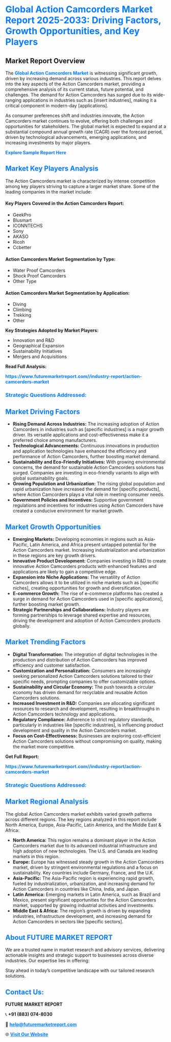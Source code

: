 <h1 style="color: #007BFF;">Global Action Camcorders Market Report 2025-2033: Driving Factors, Growth Opportunities, and Key Players</h1>

<section id="overview">
<h2>Market Report Overview</h2>
<p>The <a href="https://www.futuremarketreport.com//industry-report/action-camcorders-market" style="color: #007BFF; text-decoration: none;"><strong>Global Action Camcorders Market</strong></a> is witnessing significant growth, driven by increasing demand across various industries. This report delves into the key aspects of the Action Camcorders market, providing a comprehensive analysis of its current status, future potential, and challenges. The demand for Action Camcorders has surged due to its wide-ranging applications in industries such as [insert industries], making it a critical component in modern-day [applications].</p>
<p>As consumer preferences shift and industries innovate, the Action Camcorders market continues to evolve, offering both challenges and opportunities for stakeholders. The global market is expected to expand at a substantial compound annual growth rate (CAGR) over the forecast period, driven by technological advancements, emerging applications, and increasing investments by major players.</p>
</section>

<section id="overview">
<p><a href="https://www.futuremarketreport.com//request-sample/reportId=87651" style="color: #007BFF; text-decoration: none;"><strong>Explore Sample Report Here</strong></a></p>
</section>

<section id="key-players">
<h2 style="color: #007BFF;">Market Key Players Analysis</h2>
<p>The Action Camcorders market is characterized by intense competition among key players striving to capture a larger market share. Some of the leading companies in the market include:</p>
<h4>Key Players Covered in the Action Camcorders Report:</h4>
<ul><li>GeekPro</li><li>Blusmart</li><li>ICONNTECHS</li><li>Sony</li><li>AKASO</li><li>Ricoh</li><li>Ccbetter</li></ul>
<h4>Action Camcorders Market Segmentation by Type:</h4>
<ul><li>Water Proof Camcorders</li><li>Shock Proof Camcorders</li><li>Other Type</li></ul>

<h4>Action Camcorders Market Segmentation by Application:</h4>
<ul><li>Diving</li><li>Climbing</li><li>Trekking</li><li>Other</li></ul>
<p><strong>Key Strategies Adopted by Market Players:</strong></p>
<ul>
<li>Innovation and R&D</li>
<li>Geographical Expansion</li>
<li>Sustainability Initiatives</li>
<li>Mergers and Acquisitions</li>
</ul>
</section>

<section>
<p><strong>Read Full Analysis: </strong></p><a href="https://www.futuremarketreport.com//industry-report/action-camcorders-market" style="color: #007BFF; text-decoration: none;"><strong>https://www.futuremarketreport.com//industry-report/action-camcorders-market</strong></a>
<h3 style="color: #007BFF;">Strategic Questions Addressed:</h3>
</section>

<section id="driving-factors">
<h2 style="color: #007BFF;">Market Driving Factors</h2>
<ul>
<li><strong>Rising Demand Across Industries:</strong> The increasing adoption of Action Camcorders in industries such as [specific industries] is a major growth driver. Its versatile applications and cost-effectiveness make it a preferred choice among manufacturers.</li>
<li><strong>Technological Advancements:</strong> Continuous innovations in production and application technologies have enhanced the efficiency and performance of Action Camcorders, further boosting market demand.</li>
<li><strong>Sustainability and Eco-Friendly Initiatives:</strong> With growing environmental concerns, the demand for sustainable Action Camcorders solutions has surged. Companies are investing in eco-friendly variants to align with global sustainability goals.</li>
<li><strong>Growing Population and Urbanization:</strong> The rising global population and rapid urbanization have increased the demand for [specific products], where Action Camcorders plays a vital role in meeting consumer needs.</li>
<li><strong>Government Policies and Incentives:</strong> Supportive government regulations and incentives for industries using Action Camcorders have created a conducive environment for market growth.</li>
</ul>
</section>

<section id="growth-opportunities">
<h2 style="color: #007BFF;">Market Growth Opportunities</h2>
<ul>
<li><strong>Emerging Markets:</strong> Developing economies in regions such as Asia-Pacific, Latin America, and Africa present untapped potential for the Action Camcorders market. Increasing industrialization and urbanization in these regions are key growth drivers.</li>
<li><strong>Innovative Product Development:</strong> Companies investing in R&D to create innovative Action Camcorders products with enhanced features and applications are likely to gain a competitive edge.</li>
<li><strong>Expansion into Niche Applications:</strong> The versatility of Action Camcorders allows it to be utilized in niche markets such as [specific niches], creating opportunities for growth and diversification.</li>
<li><strong>E-commerce Growth:</strong> The rise of e-commerce platforms has created a surge in demand for Action Camcorders used in [specific applications], further boosting market growth.</li>
<li><strong>Strategic Partnerships and Collaborations:</strong> Industry players are forming partnerships to leverage shared expertise and resources, driving the development and adoption of Action Camcorders products globally.</li>
</ul>
</section>

<section id="trending-factors">
<h2 style="color: #007BFF;">Market Trending Factors</h2>
<ul>
<li><strong>Digital Transformation:</strong> The integration of digital technologies in the production and distribution of Action Camcorders has improved efficiency and customer satisfaction.</li>
<li><strong>Customization and Personalization:</strong> Consumers are increasingly seeking personalized Action Camcorders solutions tailored to their specific needs, prompting companies to offer customizable options.</li>
<li><strong>Sustainability and Circular Economy:</strong> The push towards a circular economy has driven demand for recyclable and reusable Action Camcorders solutions.</li>
<li><strong>Increased Investment in R&D:</strong> Companies are allocating significant resources to research and development, resulting in breakthroughs in Action Camcorders technology and applications.</li>
<li><strong>Regulatory Compliance:</strong> Adherence to strict regulatory standards, particularly in industries like [specific industries], is influencing product development and quality in the Action Camcorders market.</li>
<li><strong>Focus on Cost-Effectiveness:</strong> Businesses are exploring cost-efficient Action Camcorders solutions without compromising on quality, making the market more competitive.</li>
</ul>
</section>

<section>
<p><strong>Get Full Report: </strong></p><a href="https://www.futuremarketreport.com//industry-report/action-camcorders-market" style="color: #007BFF; text-decoration: none;"><strong>https://www.futuremarketreport.com//industry-report/action-camcorders-market</strong></a>
<h3 style="color: #007BFF;">Strategic Questions Addressed:</h3>
</section>


<section id="regional-analysis">
<h2 style="color: #007BFF;">Market Regional Analysis</h2>
<p>The global Action Camcorders market exhibits varied growth patterns across different regions. The key regions analyzed in this report include North America, Europe, Asia-Pacific, Latin America, and the Middle East & Africa:</p>
<ul>
<li><strong>North America:</strong> This region remains a dominant player in the Action Camcorders market due to its advanced industrial infrastructure and high adoption of new technologies. The U.S. and Canada are leading markets in this region.</li>
<li><strong>Europe:</strong> Europe has witnessed steady growth in the Action Camcorders market, driven by stringent environmental regulations and a focus on sustainability. Key countries include Germany, France, and the U.K.</li>
<li><strong>Asia-Pacific:</strong> The Asia-Pacific region is experiencing rapid growth, fueled by industrialization, urbanization, and increasing demand for Action Camcorders in countries like China, India, and Japan.</li>
<li><strong>Latin America:</strong> Emerging markets in Latin America, such as Brazil and Mexico, present significant opportunities for the Action Camcorders market, supported by growing industrial activities and investments.</li>
<li><strong>Middle East & Africa:</strong> The region’s growth is driven by expanding industries, infrastructure development, and increasing demand for Action Camcorders in sectors like [specific sectors].</li>
</ul>
</section>

<footer>
<h2 style="color: #007BFF;">About FUTURE MARKET REPORT</h2>
<p>We are a trusted name in market research and advisory services, delivering actionable insights and strategic support to businesses across diverse industries. Our expertise lies in offering:</p>

<p>Stay ahead in today’s competitive landscape with our tailored research solutions.</p>

<h2 style="color: #007BFF;">Contact Us:</h2>
<p><strong>FUTURE MARKET REPORT</strong></p>
<p>📞 <strong>+91 (883) 074-8030</strong></p>
<p>📧 <strong><a href="mailto:help@futuremarketreport.com" style="color: #007BFF;">help@futuremarketreport.com</a></strong></p>
<p>🌐 <strong><a href="https://www.futuremarketreport.com/" style="color: #007BFF;">Visit Our Website</a></strong></p>
</footer>